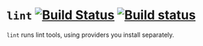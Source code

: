 # `lint` [![Build Status](https://travis-ci.org/atom-community/lint.svg?branch=master)](https://travis-ci.org/atom-community/lint) [![Build status](https://ci.appveyor.com/api/projects/status/5p6wlw9nsvuqh79o/branch/master?svg=true)](https://ci.appveyor.com/project/joefitzgerald/lint/branch/master)

`lint` runs lint tools, using providers you install separately.

